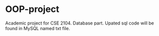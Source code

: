 # OOP-project
Academic project for CSE 2104. Database part.
Upated sql code will be found in MySQL named txt file.

